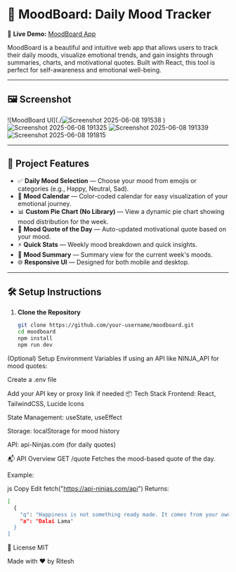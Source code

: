 # 🌈 MoodBoard: Daily Mood Tracker

🔗 **Live Demo:** [MoodBoard App](https://moodboardtracker.netlify.app/)

MoodBoard is a beautiful and intuitive web app that allows users to track their daily moods, visualize emotional trends, and gain insights through summaries, charts, and motivational quotes. Built with React, this tool is perfect for self-awareness and emotional well-being.

---

## 🖼️ Screenshot

![MoodBoard UI](./![Screenshot 2025-06-08 191538](https://github.com/user-attachments/assets/62763027-0914-4876-bc01-072b3de779f4)
)  
![Screenshot 2025-06-08 191325](https://github.com/user-attachments/assets/1904e20c-1f4d-4b04-9f21-ef3b9eb91368)
![Screenshot 2025-06-08 191339](https://github.com/user-attachments/assets/11352117-9c67-41c7-8270-7325ec573f1a)
![Screenshot 2025-06-08 191815](https://github.com/user-attachments/assets/69637896-8ead-4c73-a396-2c12fe7f92a0)


---

## 🚀 Project Features

- ✅ **Daily Mood Selection** — Choose your mood from emojis or categories (e.g., Happy, Neutral, Sad).
- 📆 **Mood Calendar** — Color-coded calendar for easy visualization of your emotional journey.
- 📊 **Custom Pie Chart (No Library)** — View a dynamic pie chart showing mood distribution for the week.
- 🧘 **Mood Quote of the Day** — Auto-updated motivational quote based on your mood.
- ⚡ **Quick Stats** — Weekly mood breakdown and quick insights.
- 📝 **Mood Summary** — Summary view for the current week's moods.
- 🌐 **Responsive UI** — Designed for both mobile and desktop.

---

## 🛠️ Setup Instructions

1. **Clone the Repository**
   ```bash
   git clone https://github.com/your-username/moodboard.git
   cd moodboard
   npm install
   npm run dev

(Optional) Setup Environment Variables
If using an API like NINJA_API for mood quotes:

Create a .env file

Add your API key or proxy link if needed
📦 Tech Stack
Frontend: React, TailwindCSS, Lucide Icons

State Management: useState, useEffect

Storage: localStorage for mood history

API: api-Ninjas.com (for daily quotes)

📬 API Overview
GET /quote
Fetches the mood-based quote of the day.

Example:

js
Copy
Edit
fetch("https://api-ninjas.com/api")
Returns:

```bash
[
  {
    "q": "Happiness is not something ready made. It comes from your own actions.",
    "a": "Dalai Lama"
  }
]

```
📄 License
MIT

Made with ❤️ by Ritesh
